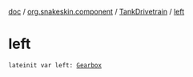 [doc](../../index.md) / [org.snakeskin.component](../index.md) / [TankDrivetrain](index.md) / [left](./left.md)

# left

`lateinit var left: `[`Gearbox`](../-gearbox/index.md)